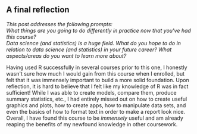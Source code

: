 ## A final reflection  

*This post addresses the following prompts:*  
*What things are you going to do differently in practice now that you've had this course?  
Data science (and statistics) is a huge field. What do you hope to do in relation to data science (and statistics) in your future career? What aspects/areas do you want to learn more about?*  

Having used R successfully in several courses prior to this one, I honestly wasn't sure how much I would gain from this course when I enrolled, but felt that it was immensely important to build a more solid foundation. Upon reflection, it is hard to believe that I felt like my knowledge of R was in fact sufficient! While I was able to create models, compare them, produce summary statistics, etc., I had entirely missed out on how to create useful graphics and plots, how to create apps, how to manipulate data sets, and even the basics of how to format text in order to make a report look nice. Overall, I have found this course to be *immensely* useful and am already reaping the benefits of my newfound knowledge in other coursework.
